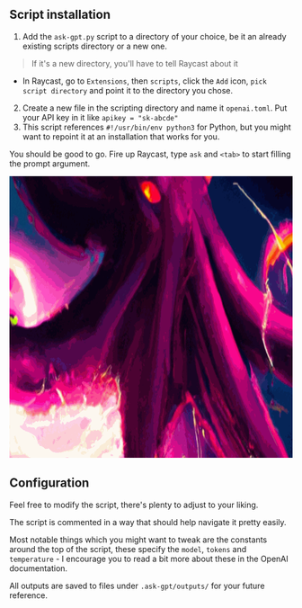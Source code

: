 ## Script installation

1. Add the `ask-gpt.py` script to a directory of your choice, be it an already existing scripts directory or a new one. 
  > If it's a new directory, you'll have to tell Raycast about it 
  - In Raycast, go to `Extensions`, then `scripts`, click the `Add` icon, `pick script directory` and point it to the directory you chose.
2. Create a new file in the scripting directory and name it `openai.toml`. Put your API key in it like `apikey = "sk-abcde"`
3. This script references `#!/usr/bin/env python3` for Python, but you might want to repoint it at an installation that works for you.

You should be good to go. Fire up Raycast, type `ask` and `<tab>` to start filling the prompt argument.

<p align="center">
  <img width="899" height="501" src="../assets/ask-gpt-raycast.gif">
</p>

## Configuration

Feel free to modify the script, there's plenty to adjust to your liking. 

The script is commented in a way that should help navigate it pretty easily.

Most notable things which you might want to tweak are the constants around the top of the script, these specify the `model`, `tokens` and `temperature` - I encourage you to read a bit more about these in the OpenAI documentation. 

All outputs are saved to files under `.ask-gpt/outputs/` for your future reference.
